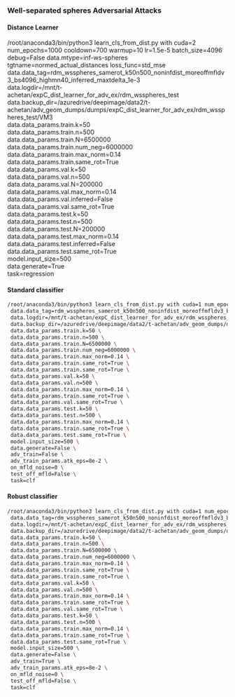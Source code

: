 ### Well-separated spheres Adversarial Attacks 


#### Distance Learner

/root/anaconda3/bin/python3 learn_cls_from_dist.py with cuda=2 num_epochs=1000 cooldown=700 warmup=10 lr=1.5e-5 batch_size=4096 debug=False data.mtype=inf-ws-spheres tgtname=normed_actual_distances loss_func=std_mse \
 data.data_tag=rdm_wsspheres_samerot_k50n500_noninfdist_moreoffmfldv3_bs4096_highmn40_inferred_maxtdelta_1e-3 \
 data.logdir=/mnt/t-achetan/expC_dist_learner_for_adv_ex/rdm_wsspheres_test \
 data.backup_dir=/azuredrive/deepimage/data2/t-achetan/adv_geom_dumps/dumps/expC_dist_learner_for_adv_ex/rdm_wsspheres_test/VM3 \
 data.data_params.train.k=50 \
 data.data_params.train.n=500 \
 data.data_params.train.N=6500000 \
 data.data_params.train.num_neg=6000000 \
 data.data_params.train.max_norm=0.14 \
 data.data_params.train.same_rot=True \
 data.data_params.val.k=50 \
 data.data_params.val.n=500 \
 data.data_params.val.N=200000 \
 data.data_params.val.max_norm=0.14 \
 data.data_params.val.inferred=False \
 data.data_params.val.same_rot=True \
 data.data_params.test.k=50 \
 data.data_params.test.n=500 \
 data.data_params.test.N=200000 \
 data.data_params.test.max_norm=0.14 \
 data.data_params.test.inferred=False \
 data.data_params.test.same_rot=True \
 model.input_size=500 \
 data.generate=True \
 task=regression



#### Standard classifier
```bash
/root/anaconda3/bin/python3 learn_cls_from_dist.py with cuda=1 num_epochs=1000 cooldown=700 warmup=10 lr=8e-5 batch_size=4096 debug=False data.mtype=inf-ws-spheres \
 data.data_tag=rdm_wsspheres_samerot_k50n500_noninfdist_moreoffmfldv3_bs4096_highmn40_inferred_maxtdelta_1e-3 \
 data.logdir=/mnt/t-achetan/expC_dist_learner_for_adv_ex/rdm_wsspheres_test \
 data.backup_dir=/azuredrive/deepimage/data2/t-achetan/adv_geom_dumps/dumps/expC_dist_learner_for_adv_ex/rdm_wsspheres_test/VM3 \
 data.data_params.train.k=50 \
 data.data_params.train.n=500 \
 data.data_params.train.N=6500000 \
 data.data_params.train.num_neg=6000000 \
 data.data_params.train.max_norm=0.14 \
 data.data_params.train.same_rot=True \
 data.data_params.train.same_rot=True \
 data.data_params.val.k=50 \
 data.data_params.val.n=500 \
 data.data_params.train.max_norm=0.14 \
 data.data_params.train.same_rot=True \
 data.data_params.val.same_rot=True \
 data.data_params.test.k=50 \
 data.data_params.test.n=500 \
 data.data_params.train.max_norm=0.14 \
 data.data_params.train.same_rot=True \
 data.data_params.test.same_rot=True \
 model.input_size=500 \
 data.generate=False \
 adv_train=False \
 adv_train_params.atk_eps=8e-2 \
 on_mfld_noise=0 \
 test_off_mfld=False \
 task=clf
```

#### Robust  classifier
```bash
/root/anaconda3/bin/python3 learn_cls_from_dist.py with cuda=1 num_epochs=1000 cooldown=700 warmup=10 lr=8e-5 batch_size=4096 debug=False data.mtype=inf-ws-spheres \
 data.data_tag=rdm_wsspheres_samerot_k50n500_noninfdist_moreoffmfldv3_bs4096_highmn40_inferred_maxtdelta_1e-3 \
 data.logdir=/mnt/t-achetan/expC_dist_learner_for_adv_ex/rdm_wsspheres_test \
 data.backup_dir=/azuredrive/deepimage/data2/t-achetan/adv_geom_dumps/dumps/expC_dist_learner_for_adv_ex/rdm_wsspheres_test/VM3 \
 data.data_params.train.k=50 \
 data.data_params.train.n=500 \
 data.data_params.train.N=6500000 \
 data.data_params.train.num_neg=6000000 \
 data.data_params.train.max_norm=0.14 \
 data.data_params.train.same_rot=True \
 data.data_params.train.same_rot=True \
 data.data_params.val.k=50 \
 data.data_params.val.n=500 \
 data.data_params.train.max_norm=0.14 \
 data.data_params.train.same_rot=True \
 data.data_params.val.same_rot=True \
 data.data_params.test.k=50 \
 data.data_params.test.n=500 \
 data.data_params.train.max_norm=0.14 \
 data.data_params.train.same_rot=True \
 data.data_params.test.same_rot=True \
 model.input_size=500 \
 data.generate=False \
 adv_train=True \
 adv_train_params.atk_eps=8e-2 \
 on_mfld_noise=0 \
 test_off_mfld=False \
 task=clf
```